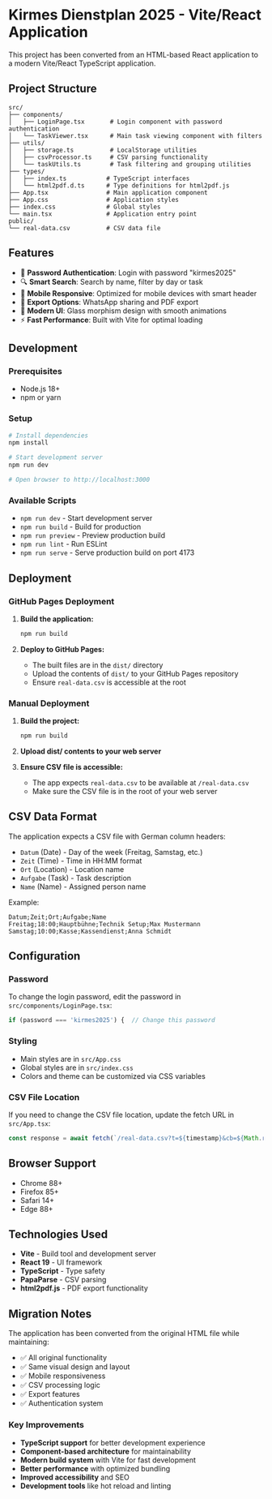 # Kirmes Dienstplan 2025 - Vite/React Application

This project has been converted from an HTML-based React application to a modern Vite/React TypeScript application.

## Project Structure

```
src/
├── components/
│   ├── LoginPage.tsx       # Login component with password authentication
│   └── TaskViewer.tsx      # Main task viewing component with filters
├── utils/
│   ├── storage.ts          # LocalStorage utilities
│   ├── csvProcessor.ts     # CSV parsing functionality
│   └── taskUtils.ts        # Task filtering and grouping utilities
├── types/
│   ├── index.ts           # TypeScript interfaces
│   └── html2pdf.d.ts      # Type definitions for html2pdf.js
├── App.tsx                # Main application component
├── App.css                # Application styles
├── index.css              # Global styles
└── main.tsx               # Application entry point
public/
└── real-data.csv          # CSV data file
```

## Features

- 🔐 **Password Authentication**: Login with password "kirmes2025"
- 🔍 **Smart Search**: Search by name, filter by day or task
- 📱 **Mobile Responsive**: Optimized for mobile devices with smart header
- 📄 **Export Options**: WhatsApp sharing and PDF export
- 🎨 **Modern UI**: Glass morphism design with smooth animations
- ⚡ **Fast Performance**: Built with Vite for optimal loading

## Development

### Prerequisites
- Node.js 18+ 
- npm or yarn

### Setup
```bash
# Install dependencies
npm install

# Start development server
npm run dev

# Open browser to http://localhost:3000
```

### Available Scripts

- `npm run dev` - Start development server
- `npm run build` - Build for production
- `npm run preview` - Preview production build
- `npm run lint` - Run ESLint
- `npm run serve` - Serve production build on port 4173

## Deployment

### GitHub Pages Deployment

1. **Build the application:**
   ```bash
   npm run build
   ```

2. **Deploy to GitHub Pages:**
   - The built files are in the `dist/` directory
   - Upload the contents of `dist/` to your GitHub Pages repository
   - Ensure `real-data.csv` is accessible at the root

### Manual Deployment

1. **Build the project:**
   ```bash
   npm run build
   ```

2. **Upload dist/ contents to your web server**

3. **Ensure CSV file is accessible:**
   - The app expects `real-data.csv` to be available at `/real-data.csv`
   - Make sure the CSV file is in the root of your web server

## CSV Data Format

The application expects a CSV file with German column headers:
- `Datum` (Date) - Day of the week (Freitag, Samstag, etc.)
- `Zeit` (Time) - Time in HH:MM format
- `Ort` (Location) - Location name
- `Aufgabe` (Task) - Task description
- `Name` (Name) - Assigned person name

Example:
```csv
Datum;Zeit;Ort;Aufgabe;Name
Freitag;18:00;Hauptbühne;Technik Setup;Max Mustermann
Samstag;10:00;Kasse;Kassendienst;Anna Schmidt
```

## Configuration

### Password
To change the login password, edit the password in `src/components/LoginPage.tsx`:
```typescript
if (password === 'kirmes2025') {  // Change this password
```

### Styling
- Main styles are in `src/App.css`
- Global styles are in `src/index.css`
- Colors and theme can be customized via CSS variables

### CSV File Location
If you need to change the CSV file location, update the fetch URL in `src/App.tsx`:
```typescript
const response = await fetch(`/real-data.csv?t=${timestamp}&cb=${Math.random()}`, {
```

## Browser Support

- Chrome 88+
- Firefox 85+
- Safari 14+
- Edge 88+

## Technologies Used

- **Vite** - Build tool and development server
- **React 19** - UI framework
- **TypeScript** - Type safety
- **PapaParse** - CSV parsing
- **html2pdf.js** - PDF export functionality

## Migration Notes

The application has been converted from the original HTML file while maintaining:
- ✅ All original functionality
- ✅ Same visual design and layout
- ✅ Mobile responsiveness
- ✅ CSV processing logic
- ✅ Export features
- ✅ Authentication system

### Key Improvements
- **TypeScript support** for better development experience
- **Component-based architecture** for maintainability
- **Modern build system** with Vite for fast development
- **Better performance** with optimized bundling
- **Improved accessibility** and SEO
- **Development tools** like hot reload and linting

